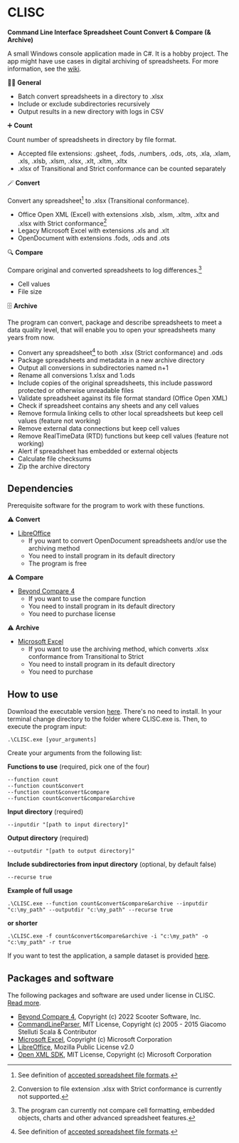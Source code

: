 # CLISC
**Command Line Interface Spreadsheet Count Convert & Compare (& Archive)**

A small Windows console application made in C#. It is a hobby project. The app might have use cases in digital archiving of spreadsheets. For more information, see the [wiki](https://github.com/Asbjoedt/CLISC/wiki).

:rainbow_flag: **General**

* Batch convert spreadsheets in a directory to .xlsx
* Include or exclude subdirectories recursively
* Output results in a new directory with logs in CSV

:heavy_plus_sign: **Count**

Count number of spreadsheets in directory by file format. 
* Accepted file extensions: .gsheet, .fods, .numbers, .ods, .ots, .xla, .xlam, .xls, .xlsb, .xlsm, .xlsx, .xlt, .xltm, .xltx
* .xlsx of Transitional and Strict conformance can be counted separately

:magic_wand: **Convert**

Convert any spreadsheet[^1] to .xlsx (Transitional conformance).
* Office Open XML (Excel) with extensions .xlsb, .xlsm, .xltm, .xltx and .xlsx with Strict conformance[^2]
* Legacy Microsoft Excel with extensions .xls and .xlt
* OpenDocument with extensions .fods, .ods and .ots

:mag: **Compare**

Compare original and converted spreadsheets to log differences.[^3]
* Cell values
* File size

:file_cabinet: **Archive**

The program can convert, package and describe spreadsheets to meet a data quality level, that will enable you to open your spreadsheets many years from now. 
* Convert any spreadsheet[^1] to both .xlsx (Strict conformance) and .ods
* Package spreadsheets and metadata in a new archive directory
* Output all conversions in subdirectories named n+1
* Rename all conversions 1.xlsx and 1.ods
* Include copies of the original spreadsheets, this include password protected or otherwise unreadable files
* Validate spreadsheet against its file format standard (Office Open XML)
* Check if spreadsheet contains any sheets and any cell values
* Remove formula linking cells to other local spreadsheets but keep cell values (feature not working)
* Remove external data connections but keep cell values
* Remove RealTimeData (RTD) functions but keep cell values (feature not working)
* Alert if spreadsheet has embedded or external objects
* Calculate file checksums
* Zip the archive directory

## Dependencies
Prerequisite software for the program to work with these functions.

:warning: **Convert**
* [LibreOffice](https://www.libreoffice.org/)
  - If you want to convert OpenDocument spreadsheets and/or use the archiving method
  - You need to install program in its default directory
  - The program is free

:warning: **Compare**
* [Beyond Compare 4](https://www.scootersoftware.com/)
  - If you want to use the compare function
  - You need to install program in its default directory
  - You need to purchase license
  
:warning: **Archive**
* [Microsoft Excel](https://www.microsoft.com/en-us/microsoft-365/excel)
  - If you want to use the archiving method, which converts .xlsx conformance from Transitional to Strict
  - You need to install program in its default directory
  - You need to purchase

## How to use
Download the executable version [here](https://github.com/Asbjoedt/CLISC/releases). There's no need to install. In your terminal change directory to the folder where CLISC.exe is. Then, to execute the program input:

```
.\CLISC.exe [your_arguments]
```

Create your arguments from the following list:

**Functions to use** (required, pick one of the four)
```
--function count
--function count&convert
--function count&convert&compare
--function count&convert&compare&archive
```
**Input directory** (required)
```
--inputdir "[path to input directory]"
```
**Output directory** (required)
```
--outputdir "[path to output directory]"
```
**Include subdirectories from input directory** (optional, by default false)
```
--recurse true
```
**Example of full usage**
```
.\CLISC.exe --function count&convert&compare&archive --inputdir "c:\my_path" --outputdir "c:\my_path" --recurse true
```
**or shorter**
```
.\CLISC.exe -f count&convert&compare&archive -i "c:\my_path" -o "c:\my_path" -r true
```

If you want to test the application, a sample dataset is provided [here](https://github.com/Asbjoedt/CLISC/tree/master/Test_Data).

## Packages and software

The following packages and software are used under license in CLISC. [Read more](https://github.com/Asbjoedt/CLISC/wiki/Dependencies).

* [Beyond Compare 4](https://www.scootersoftware.com/index.php), Copyright (c) 2022 Scooter Software, Inc.
* [CommandLineParser](https://github.com/commandlineparser/commandline), MIT License, Copyright (c) 2005 - 2015 Giacomo Stelluti Scala & Contributor
* [Microsoft Excel](https://www.microsoft.com/en-us/microsoft-365/excel), Copyright (c) Microsoft Corporation
* [LibreOffice](https://www.libreoffice.org/), Mozilla Public License v2.0
* [Open XML SDK](https://github.com/OfficeDev/Open-XML-SDK), MIT License, Copyright (c) Microsoft Corporation

[^1]: See definition of [accepted spreadsheet file formats](https://github.com/Asbjoedt/CLISC/wiki/Spreadsheet-File-Formats).
[^2]: Conversion to file extension .xlsx with Strict conformance is currently not supported.
[^3]: The program can currently not compare cell formatting, embedded objects, charts and other advanced spreadsheet features.
